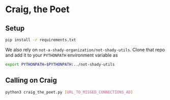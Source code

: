 # Craig, the Poet

## Setup
```bash
pip install -r requirements.txt
```
We also rely on `not-a-shady-organization/not-shady-utils`. Clone that repo and add it to your `PYTHONPATH` environment variable as

```bash
export PYTHONPATH=$PYTHONPATH:../not-shady-utils

```

## Calling on Craig

```bash
python3 craig_the_poet.py [URL_TO_MISSED_CONNECTIONS_AD]
```
